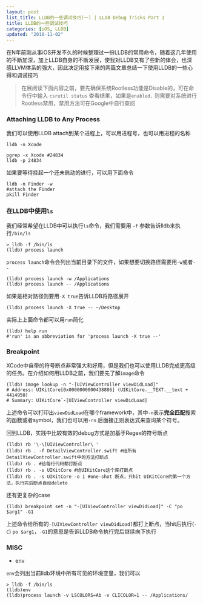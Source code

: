 ```yaml
---
layout: post
list_title: LLDB的一些调试技巧(一) | LLDB Debug Tricks Part 1
title: LLDB的一些调试技巧
categories: [iOS, LLDB]
updated: "2018-11-02"
---
```


在N年前刚从事iOS开发不久的时候整理过一份LLDB的常用命令，随着这几年使用的不断加深，加上LLDB自身的不断发展，使我对LLDB又有了些新的体会，也深感LLVM体系的强大，因此决定用接下来的两篇文章总结一下使用LLDB的一些心得和调试技巧

> 在展阅读下面内容之前，要先确保系统Rootless功能是Disable的，可在命令行中输入 `csrutil status` 查看结果，如果是`enabled.` 则需要对系统进行Rootless禁用，禁用方法可在Google中自行查阅

### Attaching LLDB to Any Process

我们可以使用LLDB attach到某个进程上，可以用进程号，也可以用进程的名称

```
lldb -n Xcode

pgrep -x Xcode #24834
lldb -p 24834
```
如果要等待挂起一个还未启动的进行，可以用下面命令

```
lldb -n Finder -w
#attach the Finder
pkill Finder
```

### 在LLDB中使用`ls`

我们经常希望在LLDB中可以执行`ls`命令，我们需要用 `-f` 参数告诉lldb来执行`/bin/ls`

```shell
> lldb -f /bin/ls
(lldb) process launch
```
`process launch`命令会列出当前目录下的文件，如果想要切换路径需要用`-w`或者`--`

```shell
(lldb) process launch -w /Applications
(lldb) process launch -- /Applications
```
如果是相对路径则要用`-X true`告诉LLDB将路径展开

```shell
(lldb) process launch -X true -- ~/Desktop
```

实际上上面命令都可以用`run`简化

```shell
(lldb) help run
#'run' is an abbreviation for 'process launch -X true --'
```

### Breakpoint

XCode中自带的符号断点非常强大和好用，但是我们也可以使用LLDB完成更高级的任务。在介绍如何用LLDB之前，我们要先了解`image`命令

```shell
(lldb) image lookup -n "-[UIViewController viewDidLoad]"
# Address: UIKitCore[0x0000000000438886] (UIKitCore.__TEXT.__text + 4414950)
# Summary: UIKitCore`-[UIViewController viewDidLoad]
```
上述命令可以打印出`viewDidLoad`在哪个framework中，其中`-n`表示**完全匹配**搜索的函数或者symbol，我们也可以用`-rn` 后面接正则表达式来查询某个符号。

回到LLDB，实践中比较有效的debug方式是加基于Regex的符号断点

```shell
(lldb) rb '\-\[UIViewController\ ' 
(lldb) rb . -f DetailViewController.swift #给所有DetailViewController.swift中的方法打断点
(lldb) rb . #给每行代码都打断点
(lldb) rb . -s UIKitCore #给UIKitCore这个库打断点
(lldb) rb . -s UIKitCore -o 1 #one-shot 断点，只hit UIKitCore的第一个方法，执行完后断点自动delete
```
还有更复杂的case

```shell
(lldb) breakpoint set -n "-[UIViewController viewDidLoad]" -C "po $arg1" -G1
```
上述命令给所有的`-[UIViewController viewDidLoad]`都打上断点，当hit后执行(`-C`) `po $arg1`，`-G1`的意思是告诉LLDB命令执行完后继续向下执行


### MISC

- env

`env`会列出当前lldb环境中所有可见的环境变量，我们可以

```shell
> lldb -f /bin/ls
(lldb)env
(lldb)process launch -v LSCOLORS=Ab -v CLICOLOR=1 -- /Applications/
```








